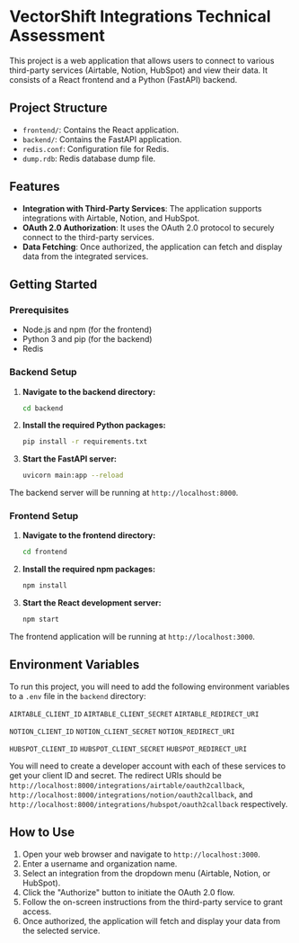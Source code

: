 # VectorShift Integrations Technical Assessment

This project is a web application that allows users to connect to various third-party services (Airtable, Notion, HubSpot) and view their data. It consists of a React frontend and a Python (FastAPI) backend.

## Project Structure

- `frontend/`: Contains the React application.
- `backend/`: Contains the FastAPI application.
- `redis.conf`: Configuration file for Redis.
- `dump.rdb`: Redis database dump file.

## Features

- **Integration with Third-Party Services**: The application supports integrations with Airtable, Notion, and HubSpot.
- **OAuth 2.0 Authorization**: It uses the OAuth 2.0 protocol to securely connect to the third-party services.
- **Data Fetching**: Once authorized, the application can fetch and display data from the integrated services.

## Getting Started

### Prerequisites

- Node.js and npm (for the frontend)
- Python 3 and pip (for the backend)
- Redis

### Backend Setup

1.  **Navigate to the backend directory:**
    ```bash
    cd backend
    ```

2.  **Install the required Python packages:**
    ```bash
    pip install -r requirements.txt
    ```

3.  **Start the FastAPI server:**
    ```bash
    uvicorn main:app --reload
    ```

The backend server will be running at `http://localhost:8000`.

### Frontend Setup

1.  **Navigate to the frontend directory:**
    ```bash
    cd frontend
    ```

2.  **Install the required npm packages:**
    ```bash
    npm install
    ```

3.  **Start the React development server:**
    ```bash
    npm start
    ```

The frontend application will be running at `http://localhost:3000`.

## Environment Variables

To run this project, you will need to add the following environment variables to a `.env` file in the `backend` directory:

`AIRTABLE_CLIENT_ID`
`AIRTABLE_CLIENT_SECRET`
`AIRTABLE_REDIRECT_URI`

`NOTION_CLIENT_ID`
`NOTION_CLIENT_SECRET`
`NOTION_REDIRECT_URI`

`HUBSPOT_CLIENT_ID`
`HUBSPOT_CLIENT_SECRET`
`HUBSPOT_REDIRECT_URI`

You will need to create a developer account with each of these services to get your client ID and secret. The redirect URIs should be `http://localhost:8000/integrations/airtable/oauth2callback`, `http://localhost:8000/integrations/notion/oauth2callback`, and `http://localhost:8000/integrations/hubspot/oauth2callback` respectively.

## How to Use

1.  Open your web browser and navigate to `http://localhost:3000`.
2.  Enter a username and organization name.
3.  Select an integration from the dropdown menu (Airtable, Notion, or HubSpot).
4.  Click the "Authorize" button to initiate the OAuth 2.0 flow.
5.  Follow the on-screen instructions from the third-party service to grant access.
6.  Once authorized, the application will fetch and display your data from the selected service. 